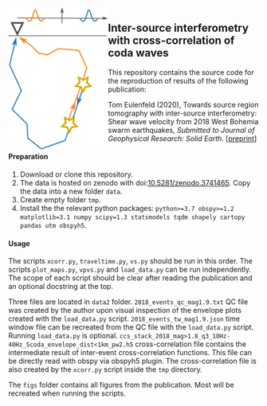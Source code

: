 <img src="figs/method.svg" alt="method image" align="left" width="200">

## Inter-source interferometry with cross-correlation of coda waves

This repository contains the source code for the reproduction of results of the following publication:

Tom Eulenfeld (2020), Towards source region tomography with inter-source interferometry: Shear wave velocity from 2018 West Bohemia swarm earthquakes, *Submitted to Journal of Geophysical Research: Solid Earth*. [[preprint](https://arxiv.org/pdf/2003.11938)]

#### Preparation

1. Download or clone this repository.
2. The data is hosted on zenodo with doi:[10.5281/zenodo.3741465](https://www.doi.org/10.5281/zenodo.3741465). Copy the data into a new folder `data`.
3. Create empty folder `tmp`.
4. Install the the relevant python packages: `python>=3.7 obspy>=1.2 matplotlib=3.1 numpy scipy=1.3 statsmodels tqdm shapely cartopy pandas utm obspyh5`.

#### Usage

The scripts `xcorr.py`, `traveltime.py`, `vs.py` should be run in this order. The scripts `plot_maps.py`, `vpvs.py` and `load_data.py` can be run independently. The scope of each script should be clear after reading the publication and an optional docstring at the top.

Three files are located in `data2` folder. `2018_events_qc_mag1.9.txt` QC file was created by the author upon visual inspection of the envelope plots created with the `load_data.py` script. `2018_events_tw_mag1.9.json` time window file can be recreated from the QC file with the `load_data.py` script. Running `load_data.py` is optional. `ccs_stack_2018_mag>1.8_q3_10Hz-40Hz_Scoda_envelope_dist<1km_pw2.h5` cross-correlation file contains the intermediate result of inter-event cross-correlation functions. This file can be directly read with obspy via obspyh5 plugin. The cross-correlation file is also created by the `xcorr.py` script inside the `tmp` directory.

The `figs` folder contains all figures from the publication. Most will be recreated when running the scripts.